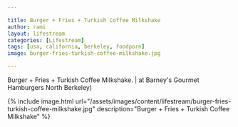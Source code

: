 ```yaml
---

title: Burger + Fries + Turkish Coffee Milkshake
author: rami
layout: lifestream 
categories: [Lifestream]
tags: [usa, california, berkeley, foodporn]
image: burger-fries-turkish-coffee-milkshake.jpg

---
```


Burger + Fries + Turkish Coffee Milkshake. | at Barney's Gourmet Hamburgers North Berkeley)

{% include image.html url="/assets/images/content/lifestream/burger-fries-turkish-coffee-milkshake.jpg" description="Burger + Fries + Turkish Coffee Milkshake" %}

